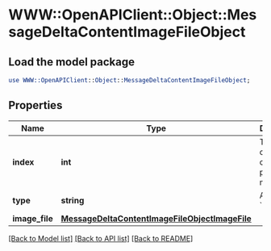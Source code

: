 # WWW::OpenAPIClient::Object::MessageDeltaContentImageFileObject

## Load the model package
```perl
use WWW::OpenAPIClient::Object::MessageDeltaContentImageFileObject;
```

## Properties
Name | Type | Description | Notes
------------ | ------------- | ------------- | -------------
**index** | **int** | The index of the content part in the message. | 
**type** | **string** | Always &#x60;image_file&#x60;. | 
**image_file** | [**MessageDeltaContentImageFileObjectImageFile**](MessageDeltaContentImageFileObjectImageFile.md) |  | [optional] 

[[Back to Model list]](../README.md#documentation-for-models) [[Back to API list]](../README.md#documentation-for-api-endpoints) [[Back to README]](../README.md)


